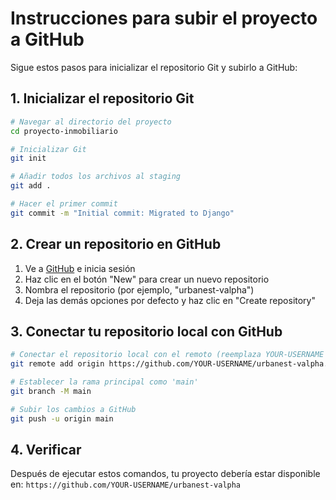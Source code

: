 # Instrucciones para subir el proyecto a GitHub

Sigue estos pasos para inicializar el repositorio Git y subirlo a GitHub:

## 1. Inicializar el repositorio Git

```bash
# Navegar al directorio del proyecto
cd proyecto-inmobiliario

# Inicializar Git
git init

# Añadir todos los archivos al staging
git add .

# Hacer el primer commit
git commit -m "Initial commit: Migrated to Django"
```

## 2. Crear un repositorio en GitHub

1. Ve a [GitHub](https://github.com/) e inicia sesión
2. Haz clic en el botón "New" para crear un nuevo repositorio
3. Nombra el repositorio (por ejemplo, "urbanest-valpha")
4. Deja las demás opciones por defecto y haz clic en "Create repository"

## 3. Conectar tu repositorio local con GitHub

```bash
# Conectar el repositorio local con el remoto (reemplaza YOUR-USERNAME con tu nombre de usuario)
git remote add origin https://github.com/YOUR-USERNAME/urbanest-valpha.git

# Establecer la rama principal como 'main'
git branch -M main

# Subir los cambios a GitHub
git push -u origin main
```

## 4. Verificar

Después de ejecutar estos comandos, tu proyecto debería estar disponible en:
`https://github.com/YOUR-USERNAME/urbanest-valpha` 